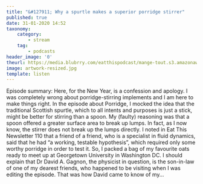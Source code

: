 ```yaml
---
title: "&#127911; Why a spurtle makes a superior porridge stirrer"
published: true
date: 31-01-2020 14:52
taxonomy:
    category:
        - stream
    tag:
        - podcasts
header_image: '0'
theurl: https://media.blubrry.com/eatthispodcast/mange-tout.s3.amazonaws.com/2020/spurtle.mp3
image: artwork-resized.jpg
template: listen
--- 
```

Episode summary: Here, for the New Year, is a confession and apology. I was completely wrong about porridge-stirring implements and I am here to make things right. In the episode about Porridge, I mocked the idea that the traditional Scottish spurtle, which to all intents and purposes is just a stick, might be better for stirring than a spoon. My (faulty) reasoning was that a spoon offered a greater surface area to break up lumps. In fact, as I now know, the stirrer does not break up the lumps directly. I noted in Eat This Newsletter 110 that a friend of a friend, who is a specialist in fluid dynamics, said that he had “a working, testable hypothesis”, which required only some worthy porridge in order to test it. So, I packed a bag of my favourite oats ready to meet up at Georgetown University in Washington DC. I should explain that Dr David A. Gagnon, the physicist in question, is the son-in-law of one of my dearest friends, who happened to be visiting when I was editing the episode. That was how David came to know of my…
